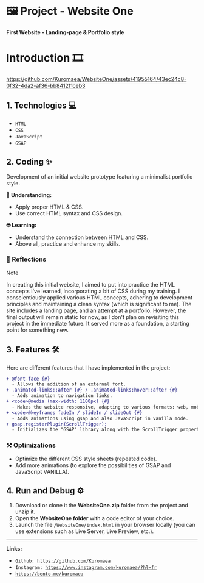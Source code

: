 # 🖼️ Project - Website One

**First Website - Landing-page & Portfolio style**

# Introduction 🎞

https://github.com/Kuromaea/WebsiteOne/assets/41955164/43ec24c8-0f32-4da2-af36-bb8412f1ceb3

## 1. Technologies 💻

- <code>HTML</code>
- <code>CSS</code>
- <code>JavaScript</code>
- <code>GSAP</code>

## 2. Coding ✨

Development of an initial website prototype featuring a minimalist portfolio style.

**🤔 Understanding:**

- Apply proper HTML & CSS.
- Use correct HTML syntax and CSS design.

**🤓 Learning:**

- Understand the connection between HTML and CSS.
- Above all, practice and enhance my skills.

### 🔁 Reflections

> [!NOTE]
> In creating this initial website, I aimed to put into practice the HTML concepts I've learned, incorporating a bit of CSS during my training. I conscientiously applied various HTML concepts, adhering to development principles and maintaining a clean syntax (which is significant to me). The site includes a landing page, and an attempt at a portfolio. However, the final output will remain static for now, as I don't plan on revisiting this project in the immediate future. It served more as a foundation, a starting point for something new.

## 3. Features 🛠

Here are different features that I have implemented in the project:

```diff
+ @font-face {#}
  - Allows the addition of an external font.
+ .animated-links::after {#} / .animated-links:hover::after {#}
  - Adds animation to navigation links.
+ <code>@media (max-width: 1100px) {#}
  - Makes the website responsive, adapting to various formats: web, mobile, tablet.
+ <code>@keyframes fadeIn / slideIn / slideOut {#}
  - Adds animations using gsap and also JavaScript in vanilla mode.
+ gsap.registerPlugin(ScrollTrigger);
  - Initializes the "GSAP" library along with the ScrollTrigger property.
```

### ⚒ Optimizations

- Optimize the different CSS style sheets (repeated code).
- Add more animations (to explore the possibilities of GSAP and JavaScript VANILLA).

## 4. Run and Debug ⚙

1. Download or clone it the **WebsiteOne.zip** folder from the project and unzip it.
2. Open the **WebsiteOne folder** with a code editor of your choice.
3. Launch the file <code>/WebsiteOne/index.html</code> in your browser locally (you can use extensions such as Live Server, Live Preview, etc.).

---

**Links:**

- <code>Github: https://github.com/Kuromaea</code>
- <code>Instagram: https://www.instagram.com/kuromaea/?hl=fr</code>
- <code>https://bento.me/kuromaea</code>

